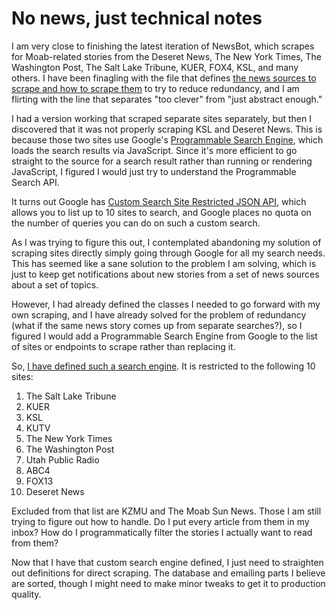 # No news, just technical notes

I am very close to finishing the latest iteration of NewsBot, which scrapes for Moab-related stories from the Deseret News, The New York Times, The Washington Post, The Salt Lake Tribune, KUER, FOX4, KSL, and many others. I have been finagling with the file that defines [the news sources to scrape and how to scrape them](https://github.com/CarterPape/NewsBot/blob/track-news-sources/newsbot/db_connections/helpers/news_sources_definitions.py) to try to reduce redundancy, and I am flirting with the line that separates "too clever" from "just abstract enough."

I had a version working that scraped separate sites separately, but then I discovered that it was not properly scraping KSL and Deseret News. This is because those two sites use Google's [Programmable Search Engine](https://programmablesearchengine.google.com/about/), which loads the search results via JavaScript. Since it's more efficient to go straight to the source for a search result rather than running or rendering JavaScript, I figured I would just try to understand the Programmable Search API.

It turns out Google has [Custom Search Site Restricted JSON API](https://developers.google.com/custom-search/v1/site_restricted_api), which allows you to list up to 10 sites to search, and Google places no quota on the number of queries you can do on such a custom search.

As I was trying to figure this out, I contemplated abandoning my solution of scraping sites directly simply going through Google for all my search needs. This has seemed like a sane solution to the problem I am solving, which is just to keep get notifications about new stories from a set of news sources about a set of topics.

However, I had already defined the classes I needed to go forward with my own scraping, and I have already solved for the problem of redundancy (what if the same news story comes up from separate searches?), so I figured I would add a Programmable Search Engine from Google to the list of sites or endpoints to scrape rather than replacing it.

So, [I have defined such a search engine](https://cse.google.com/cse?cx=8f6af2addb691b859). It is restricted to the following 10 sites:

1. The Salt Lake Tribune
1. KUER
1. KSL
1. KUTV
1. The New York Times
1. The Washington Post
1. Utah Public Radio
1. ABC4
1. FOX13
1. Deseret News

Excluded from that list are KZMU and The Moab Sun News. Those I am still trying to figure out how to handle. Do I put every article from them in my inbox? How do I programmatically filter the stories I actually want to read from them?

Now that I have that custom search engine defined, I just need to straighten out definitions for direct scraping. The database and emailing parts I believe are sorted, though I might need to make minor tweaks to get it to production quality.
